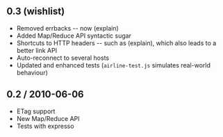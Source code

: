 0.3 (wishlist)
--------------

* Removed errbacks -- now (explain)
* Added Map/Reduce API syntactic sugar
* Shortcuts to HTTP headers -- such as (explain), which also leads to a better link API
* Auto-reconnect to several hosts
* Updated and enhanced tests (`airline-test.js` simulates real-world behaviour)

0.2 / 2010-06-06
----------------

* ETag support
* New Map/Reduce API
* Tests with expresso